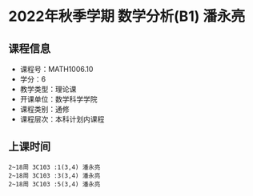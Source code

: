 # 2022年秋季学期 数学分析(B1) 潘永亮






## 课程信息

- 课程号：MATH1006.10
- 学分：6
- 教学类型：理论课
- 开课单位：数学科学学院
- 课程类别：通修
- 课程层次：本科计划内课程

## 上课时间

```
2~18周 3C103 :1(3,4) 潘永亮
2~18周 3C103 :3(3,4) 潘永亮
2~18周 3C103 :5(3,4) 潘永亮
```

